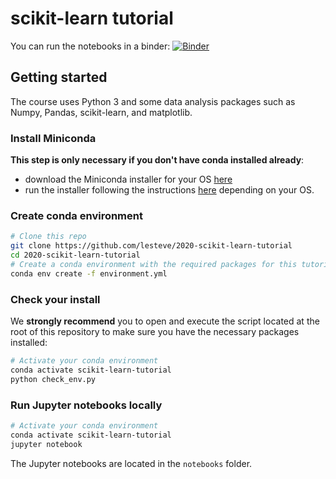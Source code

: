 # scikit-learn tutorial

You can run the notebooks in a binder:
[![Binder](https://mybinder.org/badge_logo.svg)](https://mybinder.org/v2/gh/lesteve/2020-scikit-learn-tutorial/master)

## Getting started

The course uses Python 3 and some data analysis packages such as Numpy, Pandas,
scikit-learn, and matplotlib.

### Install Miniconda

**This step is only necessary if you don't have conda installed already**:

- download the Miniconda installer for your OS [here](https://docs.conda.io/en/latest/miniconda.html)
- run the installer following the instructions
  [here](https://conda.io/projects/conda/en/latest/user-guide/install/index.html#regular-installation)
  depending on your OS.

### Create conda environment

```sh
# Clone this repo
git clone https://github.com/lesteve/2020-scikit-learn-tutorial
cd 2020-scikit-learn-tutorial
# Create a conda environment with the required packages for this tutorial:
conda env create -f environment.yml
```

### Check your install 

We **strongly recommend** you to open and execute the script located at the
root of this repository to make sure you have the necessary packages installed:

```sh
# Activate your conda environment
conda activate scikit-learn-tutorial
python check_env.py
```

### Run Jupyter notebooks locally

```sh
# Activate your conda environment
conda activate scikit-learn-tutorial
jupyter notebook
```

The Jupyter notebooks are located in the `notebooks` folder.

